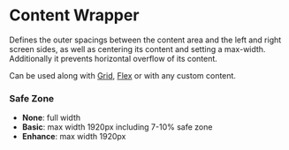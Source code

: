 # Content Wrapper

Defines the outer spacings between the content area and the left and right screen
sides, as well as centering its content and setting a max-width. Additionally it prevents horizontal overflow of its content.

Can be used along with [Grid](#/components/layout/grid), [Flex](#/components/layout/flex) or with any custom content.

### Safe Zone

* **None**: full width
* **Basic**: max width 1920px including 7-10% safe zone
* **Enhance**: max width 1920px

<Playground>
  <template #configurator>
    <select v-model="safeZone">
      <option disabled>Select a safe-zone mode</option>
      <option value="none">None</option>
      <option value="basic">Basic</option>
      <option value="enhance">Enhance</option>
    </select>
  </template>
  <template>
    <p-content-wrapper :safe-zone="safeZone">
      <div class="example-content">Some content</div>
    </p-content-wrapper>
  </template>
</Playground>

<script lang="ts">
  import { Component, Vue } from 'vue-property-decorator';
  
  @Component
  export default class PlaygroundContentWrapper extends Vue {
    public safeZone: string = 'basic';
  }
</script>

<style scoped lang="scss">
  @import '~@porsche-design-system/scss-utils/index';

  .example-content {
    @include p-text;
    color: $p-color-theme-dark-default;
    text-align: center;
    background: lightskyblue;
  }
</style>